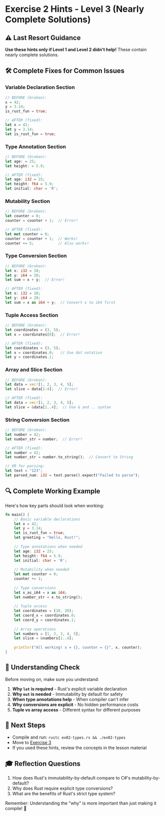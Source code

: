 # Exercise 2 Hints - Level 3 (Nearly Complete Solutions)

## ⚠️ Last Resort Guidance

**Use these hints only if Level 1 and Level 2 didn't help!** These contain nearly complete solutions.

## 🛠️ Complete Fixes for Common Issues

### Variable Declaration Section
```rust
// BEFORE (broken):
x = 42;
y = 3.14;
is_rust_fun = true;

// AFTER (fixed):
let x = 42;
let y = 3.14;
let is_rust_fun = true;
```

### Type Annotation Section
```rust
// BEFORE (broken):
let age: = 25;
let height: = 5.9;

// AFTER (fixed):
let age: i32 = 25;
let height: f64 = 5.9;
let initial: char = 'R';
```

### Mutability Section
```rust
// BEFORE (broken):
let counter = 0;
counter = counter + 1;  // Error!

// AFTER (fixed):
let mut counter = 0;
counter = counter + 1;  // Works!
counter += 5;           // Also works!
```

### Type Conversion Section
```rust
// BEFORE (broken):
let x: i32 = 10;
let y: i64 = 20;
let sum = x + y;  // Error!

// AFTER (fixed):
let x: i32 = 10;
let y: i64 = 20;
let sum = x as i64 + y;  // Convert x to i64 first
```

### Tuple Access Section
```rust
// BEFORE (broken):
let coordinates = (3, 5);
let x = coordinates[0];  // Error!

// AFTER (fixed):
let coordinates = (3, 5);
let x = coordinates.0;   // Use dot notation
let y = coordinates.1;
```

### Array and Slice Section
```rust
// BEFORE (broken):
let data = vec![1, 2, 3, 4, 5];
let slice = data[1:4];  // Error!

// AFTER (fixed):
let data = vec![1, 2, 3, 4, 5];
let slice = &data[1..4];  // Use & and .. syntax
```

### String Conversion Section
```rust
// BEFORE (broken):
let number = 42;
let number_str = number;  // Error!

// AFTER (fixed):
let number = 42;
let number_str = number.to_string();  // Convert to String

// OR for parsing:
let text = "123";
let parsed_num: i32 = text.parse().expect("Failed to parse");
```

## 🔍 Complete Working Example

Here's how key parts should look when working:

```rust
fn main() {
    // Basic variable declarations
    let x = 42;
    let y = 3.14;
    let is_rust_fun = true;
    let greeting = "Hello, Rust!";
    
    // Type annotations when needed
    let age: i32 = 25;
    let height: f64 = 5.9;
    let initial: char = 'R';
    
    // Mutability when needed
    let mut counter = 0;
    counter += 1;
    
    // Type conversions
    let x_as_i64 = x as i64;
    let number_str = x.to_string();
    
    // Tuple access
    let coordinates = (10, 20);
    let coord_x = coordinates.0;
    let coord_y = coordinates.1;
    
    // Array operations
    let numbers = [1, 2, 3, 4, 5];
    let slice = &numbers[1..4];
    
    println!("All working! x = {}, counter = {}", x, counter);
}
```

## 🎯 Understanding Check

Before moving on, make sure you understand:

1. **Why `let` is required** - Rust's explicit variable declaration
2. **Why `mut` is needed** - Immutability by default for safety
3. **When type annotations help** - When compiler can't infer
4. **Why conversions are explicit** - No hidden performance costs
5. **Tuple vs array access** - Different syntax for different purposes

## 🚀 Next Steps

- Compile and run: `rustc ex02-types.rs && ./ex02-types`
- Move to [Exercise 3](ex03-level1.md)
- If you used these hints, review the concepts in the lesson material

## 🎓 Reflection Questions

1. How does Rust's immutability-by-default compare to C#'s mutability-by-default?
2. Why does Rust require explicit type conversions?
3. What are the benefits of Rust's strict type system?

Remember: Understanding the "why" is more important than just making it compile! 🦀
